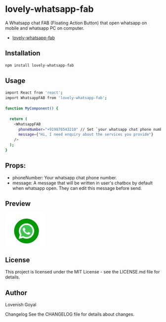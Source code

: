 # lovely-whatsapp-fab

A Whatsapp chat FAB (Floating Action Button) that open whatsapp on mobile and whatsapp PC on computer.
- [lovely-whatsapp-fab](https://www.npmjs.com/package/lovely-whatsapp-fab)

## Installation

```bash
npm install lovely-whatsapp-fab
```
## Usage
```bash
import React from 'react';
import WhatsappFAB from 'lovely-whatsapp-fab';

function MyComponent() {
  
  return (
    <WhatsappFAB
      phoneNumber="+919876543210" // Set `your whatsapp chat phone number`
      message={"Hi, I need enquiry about the services you provide"} 
    />
  );
}


```
## Props:
* phoneNumber: Your whatsapp chat phone number.
* message: A message that will be written in user's chatbox by default when whatsapp open.  They can edit this message before send.

## Preview
![Preview Image](images/preview.jpg)





## License
This project is licensed under the MIT License - see the LICENSE.md file for details.

## Author
Lovenish Goyal

Changelog
See the CHANGELOG file for details about changes.

